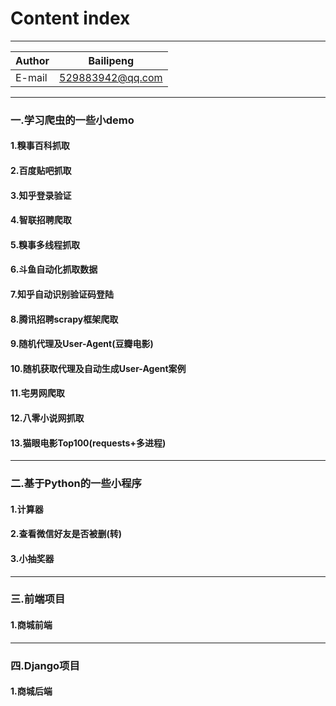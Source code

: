 Content index
=========

****

|Author|Bailipeng|
|---|---
|E-mail|529883942@qq.com


****


### 一.学习爬虫的一些小demo

#### 1.糗事百科抓取

#### 2.百度贴吧抓取

#### 3.知乎登录验证

#### 4.智联招聘爬取

#### 5.糗事多线程抓取

#### 6.斗鱼自动化抓取数据
#### 7.知乎自动识别验证码登陆
#### 8.腾讯招聘scrapy框架爬取
#### 9.随机代理及User-Agent(豆瓣电影)
#### 10.随机获取代理及自动生成User-Agent案例
#### 11.宅男网爬取
#### 12.八零小说网抓取
#### 13.猫眼电影Top100(requests+多进程)

****

### 二.基于Python的一些小程序
#### 1.计算器
#### 2.查看微信好友是否被删(转)
#### 3.小抽奖器

****

### 三.前端项目
#### 1.商城前端

****

### 四.Django项目
#### 1.商城后端

